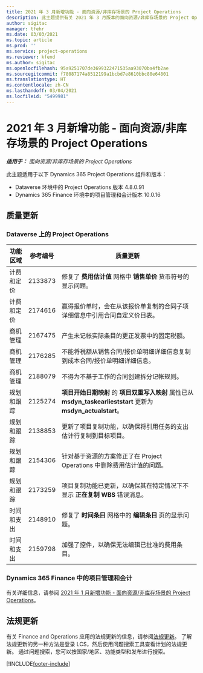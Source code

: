 ```yaml
---
title: 2021 年 3 月新增功能 - 面向资源/非库存场景的 Project Operations
description: 此主题提供有关 2021 年 3 月版本的面向资源/非库存场景的 Project Operations 中推出的质量更新的信息。
author: sigitac
manager: tfehr
ms.date: 03/03/2021
ms.topic: article
ms.prod: ''
ms.service: project-operations
ms.reviewer: kfend
ms.author: sigitac
ms.openlocfilehash: 95a9251707de3699322471535aa93070ba4fb2ae
ms.sourcegitcommit: f78087174a8512199a1bcbd7e8610bbc80e64801
ms.translationtype: HT
ms.contentlocale: zh-CN
ms.lasthandoff: 03/04/2021
ms.locfileid: "5499981"
---
```

# <a name="whats-new-march-2021---project-operations-for-resourcenon-stocked-based-scenarios"></a>2021 年 3 月新增功能 - 面向资源/非库存场景的 Project Operations

_**适用于：** 面向资源/非库存场景的 Project Operations_

此主题适用于以下 Dynamics 365 Project Operations 组件和版本：

- Dataverse 环境中的 Project Operations 版本 4.8.0.91 
- Dynamics 365 Finance 环境中的项目管理和会计版本 10.0.16 

## <a name="quality-updates"></a>质量更新

### <a name="project-operations-on-dataverse"></a>Dataverse 上的 Project Operations


| **功能区域** | **参考编号** | **质量更新** |
| --- | --- | --- |
| 计费和定价 | 2133873 | 修复了 **费用估计值** 网格中 **销售单价** 货币符号的显示问题。 |
| 计费和定价 | 2174616 | 赢得报价单时，会在从该报价单复制的合同子项详细信息中引用合同自定义价目表。 |
| 商机管理 | 2167475 | 产生未记帐实际条目的更正发票中的固定税额。 |
| 商机管理 | 2176285 | 不能将税额从销售合同/报价单明细详细信息复制到成本合同/报价单明细详细信息。 |
| 商机管理 | 2188079 | 不得为不基于工作的合同创建拆分记帐规则。 |
| 规划和跟踪 | 2125274 | **项目开始日期映射** 的 **项目双重写入映射** 属性已从 **msdyn\_taskearlieststart** 更新为 **msdyn\_actualstart**。 |
| 规划和跟踪 | 2138853 | 更新了项目复制功能，以确保将引用任务的支出估计行复制到目标项目。 |
| 规划和跟踪 | 2154306 | 针对基于资源的方案修正了在 Project Operations 中删除费用估计值的问题。 |
| 规划和跟踪 | 2173259 | 项目复制功能已更新，以确保其在特定情况下不显示 **正在复制 WBS** 错误消息。 |
| 时间和支出 | 2148910 | 修复了 **时间条目** 网格中的 **编辑条目** 页的显示问题。 |
| 时间和支出 | 2159798 | 加强了控件，以确保无法编辑已批准的费用条目。 |

### <a name="project-management-and-accounting-on-dynamics-365-finance"></a>Dynamics 365 Finance 中的项目管理和会计

有关详细信息，请参阅 [2021 年 1 月新增功能 - 面向资源/非库存场景的 Project Operations](whats-new-jan-2021-resource-based.md)。

## <a name="regulatory-updates"></a>法规更新

有关 Finance and Operations 应用的法规更新的信息，请参阅[法规更新](https://docs.microsoft.com/dynamics365/finance/localizations/regulatory-updates)。 了解法规更新的另一种方法是登录 LCS，然后使用问题搜索工具查看计划的法规更新。 通过问题搜索，您可以按国家/地区、功能类型和发布进行搜索。


[!INCLUDE[footer-include](../includes/footer-banner.md)]
